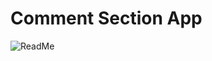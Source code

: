 # Comment Section App

![ReadMe](https://user-images.githubusercontent.com/88505235/193501517-224f5e8c-ffbb-440d-92be-41513235dee4.png)

